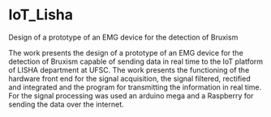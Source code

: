 # IoT_Lisha

Design of a prototype of an EMG device for the detection of Bruxism

The work presents the design of a prototype of an EMG device for the detection of Bruxism capable of sending data in real time to the IoT platform of LISHA department at
UFSC. The work presents the functioning of the hardware front end for the signal acquisition, the signal filtered, rectified and integrated and the program for transmitting
the information in real time. For the signal processing was used an arduino mega and a Raspberry for sending the data over the internet.
